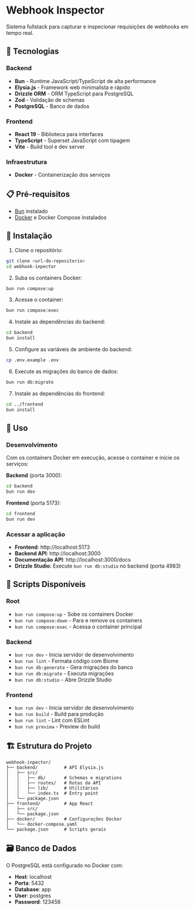 # Webhook Inspector

Sistema fullstack para capturar e inspecionar requisições de webhooks em tempo real.

## 🚀 Tecnologias

### Backend
- **Bun** - Runtime JavaScript/TypeScript de alta performance
- **Elysia.js** - Framework web minimalista e rápido
- **Drizzle ORM** - ORM TypeScript para PostgreSQL
- **Zod** - Validação de schemas
- **PostgreSQL** - Banco de dados

### Frontend
- **React 19** - Biblioteca para interfaces
- **TypeScript** - Superset JavaScript com tipagem
- **Vite** - Build tool e dev server

### Infraestrutura
- **Docker** - Containerização dos serviços

## 📋 Pré-requisitos

- [Bun](https://bun.sh) instalado
- [Docker](https://www.docker.com/) e Docker Compose instalados

## 🔧 Instalação

1. Clone o repositório:
```bash
git clone <url-do-repositorio>
cd webhook-inpector
```

2. Suba os containers Docker:
```bash
bun run compose:up
```

3. Acesse o container:
```bash
bun run compose:exec
```

4. Instale as dependências do backend:
```bash
cd backend
bun install
```

5. Configure as variáveis de ambiente do backend:
```bash
cp .env.example .env
```

6. Execute as migrações do banco de dados:
```bash
bun run db:migrate
```

7. Instale as dependências do frontend:
```bash
cd ../frontend
bun install
```

## 🏃 Uso

### Desenvolvimento

Com os containers Docker em execução, acesse o container e inicie os serviços:

**Backend** (porta 3000):
```bash
cd backend
bun run dev
```

**Frontend** (porta 5173):
```bash
cd frontend
bun run dev
```

### Acessar a aplicação

- **Frontend**: http://localhost:5173
- **Backend API**: http://localhost:3000
- **Documentação API**: http://localhost:3000/docs
- **Drizzle Studio**: Execute `bun run db:studio` no backend (porta 4983)

## 📝 Scripts Disponíveis

### Root
- `bun run compose:up` - Sobe os containers Docker
- `bun run compose:down` - Para e remove os containers
- `bun run compose:exec` - Acessa o container principal

### Backend
- `bun run dev` - Inicia servidor de desenvolvimento
- `bun run lint` - Formata código com Biome
- `bun run db:generate` - Gera migrações do banco
- `bun run db:migrate` - Executa migrações
- `bun run db:studio` - Abre Drizzle Studio

### Frontend
- `bun run dev` - Inicia servidor de desenvolvimento
- `bun run build` - Build para produção
- `bun run lint` - Lint com ESLint
- `bun run preview` - Preview do build

## 🏗️ Estrutura do Projeto

```
webhook-inpector/
├── backend/          # API Elysia.js
│   ├── src/
│   │   ├── db/       # Schemas e migrations
│   │   ├── routes/   # Rotas da API
│   │   ├── lib/      # Utilitários
│   │   └── index.ts  # Entry point
│   └── package.json
├── frontend/         # App React
│   ├── src/
│   └── package.json
├── docker/           # Configurações Docker
│   └── docker-compose.yaml
└── package.json      # Scripts gerais
```

## 🗃️ Banco de Dados

O PostgreSQL está configurado no Docker com:
- **Host**: localhost
- **Porta**: 5432
- **Database**: app
- **User**: postgres
- **Password**: 123456
